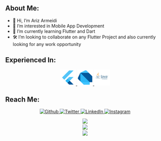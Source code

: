 ## About Me:

- 👋 Hi, I’m Ariz Armeidi
- 👀 I’m interested in Mobile App Development
- 🌱 I’m currently learning Flutter and Dart
- 🛠 I’m looking to collaborate on any Flutter Project and also currently looking for any work opportunity

## Experienced In:

<p align="center">
  <a href=""> 
    <code><img height="50" src="https://raw.githubusercontent.com/github/explore/80688e429a7d4ef2fca1e82350fe8e3517d3494d/topics/flutter/flutter.png"></code>
  </a>
  
  <a href=""> 
    <code><img height="50" src="https://raw.githubusercontent.com/github/explore/80688e429a7d4ef2fca1e82350fe8e3517d3494d/topics/dart/dart.png"></code>
  </a>
  
  <a href=""> 
    <code><img height="50" src="https://raw.githubusercontent.com/github/explore/80688e429a7d4ef2fca1e82350fe8e3517d3494d/topics/java/java.png"></code>
  </a>
</p>

## Reach Me:

<p align="center">
    <a href="https://github.com/ArizArmeidi" target="_blank">
        <img src="https://img.shields.io/badge/-Github-000?logo=github&style=for-the-badge&logoColor=white&color=black" alt="Github" />
    </a>
    <a href="https://twitter.com/ArizArmeidi" target="_blank">
        <img src="https://img.shields.io/badge/-Twitter-2CA5E0?logo=twitter&style=for-the-badge&logoColor=white&color=black" alt="Twitter" />
    </a>
    <a href="https://www.linkedin.com/in/arizarmeidi/" target="_blank">
        <img src="https://img.shields.io/badge/-LinkedIn-0077B5?logo=linkedin&style=for-the-badge&logoColor=white&color=black" alt="LinkedIn" />
    </a>
     <a href="https://www.instagram.com/ariz.armeidi/" target="_blank">
       <img src="https://img.shields.io/badge/instagram-%2312100E.svg?&style=for-the-badge&logo=instagram&logoColor=white&color=black" alt="Instagram" />
    </a>
</p>

<p align="center" >  
  <a href="https://github.com/ArizArmeidi/"> 
    <img width=500 src="https://github-readme-stats.vercel.app/api?username=ArizArmeidi&show_icons=true&include_all_commits=true&theme=dark"/>
  </a>
   <br/>
  <a href="https://github.com/ArizArmeidi/"> 
    <img width=500 src="https://github-readme-streak-stats.herokuapp.com/?user=ArizArmeidi&theme=dark"/>
  </a>
   <br/>
  <a href="https://github.com/ArizArmeidi/"> 
    <img width=500 src="https://github-readme-stats.vercel.app/api/top-langs/?username=ArizArmeidi&count_private=true&layout=compact&theme=dark"/>
  </a>
</p>


<!---
ArizArmeidi/ArizArmeidi is a ✨ special ✨ repository because its `README.md` (this file) appears on your GitHub profile.
You can click the Preview link to take a look at your changes.
--->

